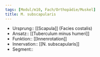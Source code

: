 ```yaml
---
tags: [Modul/m10, Fach/Orthopädie/Muskel]
title: M. subscapularis
---
```

- Ursprung:: [[Scapula]] (Facies costalis)
- Ansatz:: [[Tuberculum minus humeri]]
- Funktion:: [[Innenrotation]]
- Innervation:: [[N. subscapularis]]
- Segment:: 